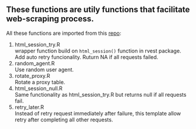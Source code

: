 
## These functions are utily functions that facilitate web-scraping process.

All these functions are imported from this [repo](https://github.com/yusuzech/r-web-scraping-template):
1. html_session_try.R  
  wrapper function build on  `html_session()` function in rvest package. Add auto retry funcionality. Ruturn NA if all requests failed.
2. random_agent.R  
  Use random user agent.
3. rotate_proxy.R  
  Rotate a proxy table.
4. html_session_null.R  
  Same functionality as html_session_try.R but returns null if all requests fail.
5. retry_later.R  
  Instead of retry request immediately after failure, this template allow retry after completing all other requests.
